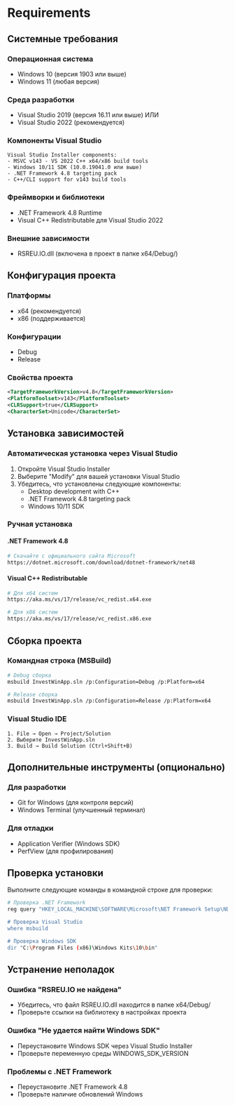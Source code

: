 # Requirements

## Системные требования

### Операционная система
- Windows 10 (версия 1903 или выше)
- Windows 11 (любая версия)

### Среда разработки
- Visual Studio 2019 (версия 16.11 или выше) ИЛИ
- Visual Studio 2022 (рекомендуется)

### Компоненты Visual Studio
```
Visual Studio Installer components:
- MSVC v143 - VS 2022 C++ x64/x86 build tools
- Windows 10/11 SDK (10.0.19041.0 или выше)
- .NET Framework 4.8 targeting pack
- C++/CLI support for v143 build tools
```

### Фреймворки и библиотеки
- .NET Framework 4.8 Runtime
- Visual C++ Redistributable для Visual Studio 2022

### Внешние зависимости
- RSREU.IO.dll (включена в проект в папке x64/Debug/)

## Конфигурация проекта

### Платформы
- x64 (рекомендуется)
- x86 (поддерживается)

### Конфигурации
- Debug
- Release

### Свойства проекта
```xml
<TargetFrameworkVersion>v4.8</TargetFrameworkVersion>
<PlatformToolset>v143</PlatformToolset>
<CLRSupport>true</CLRSupport>
<CharacterSet>Unicode</CharacterSet>
```

## Установка зависимостей

### Автоматическая установка через Visual Studio

1. Откройте Visual Studio Installer
2. Выберите "Modify" для вашей установки Visual Studio
3. Убедитесь, что установлены следующие компоненты:
   - Desktop development with C++
   - .NET Framework 4.8 targeting pack
   - Windows 10/11 SDK

### Ручная установка

#### .NET Framework 4.8
```bash
# Скачайте с официального сайта Microsoft
https://dotnet.microsoft.com/download/dotnet-framework/net48
```

#### Visual C++ Redistributable
```bash
# Для x64 систем
https://aka.ms/vs/17/release/vc_redist.x64.exe

# Для x86 систем  
https://aka.ms/vs/17/release/vc_redist.x86.exe
```

## Сборка проекта

### Командная строка (MSBuild)
```bash
# Debug сборка
msbuild InvestWinApp.sln /p:Configuration=Debug /p:Platform=x64

# Release сборка
msbuild InvestWinApp.sln /p:Configuration=Release /p:Platform=x64
```

### Visual Studio IDE
```
1. File → Open → Project/Solution
2. Выберите InvestWinApp.sln
3. Build → Build Solution (Ctrl+Shift+B)
```

## Дополнительные инструменты (опционально)

### Для разработки
- Git for Windows (для контроля версий)
- Windows Terminal (улучшенный терминал)

### Для отладки
- Application Verifier (Windows SDK)
- PerfView (для профилирования)

## Проверка установки

Выполните следующие команды в командной строке для проверки:

```bash
# Проверка .NET Framework
reg query "HKEY_LOCAL_MACHINE\SOFTWARE\Microsoft\NET Framework Setup\NDP\v4\Full\" /v Release

# Проверка Visual Studio
where msbuild

# Проверка Windows SDK
dir "C:\Program Files (x86)\Windows Kits\10\bin"
```

## Устранение неполадок

### Ошибка "RSREU.IO не найдена"
- Убедитесь, что файл RSREU.IO.dll находится в папке x64/Debug/
- Проверьте ссылки на библиотеку в настройках проекта

### Ошибка "Не удается найти Windows SDK"
- Переустановите Windows SDK через Visual Studio Installer
- Проверьте переменную среды WINDOWS_SDK_VERSION

### Проблемы с .NET Framework
- Переустановите .NET Framework 4.8
- Проверьте наличие обновлений Windows
